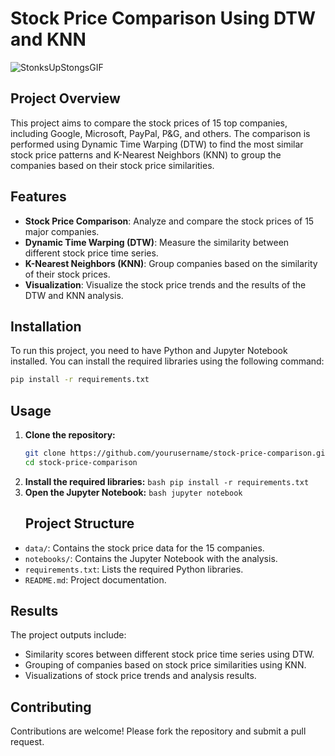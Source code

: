 # Stock Price Comparison Using DTW and KNN
![StonksUpStongsGIF](https://github.com/user-attachments/assets/947f06f6-cd41-4353-9749-f35463509931)

## Project Overview
This project aims to compare the stock prices of 15 top companies, including Google, Microsoft, PayPal, P&G, and others. The comparison is performed using Dynamic Time Warping (DTW) to find the most similar stock price patterns and K-Nearest Neighbors (KNN) to group the companies based on their stock price similarities.

## Features
- **Stock Price Comparison**: Analyze and compare the stock prices of 15 major companies.
- **Dynamic Time Warping (DTW)**: Measure the similarity between different stock price time series.
- **K-Nearest Neighbors (KNN)**: Group companies based on the similarity of their stock prices.
- **Visualization**: Visualize the stock price trends and the results of the DTW and KNN analysis.

## Installation
To run this project, you need to have Python and Jupyter Notebook installed. You can install the required libraries using the following command:

```bash
pip install -r requirements.txt
```
## Usage
1. **Clone the repository:**
     ```bash
    git clone https://github.com/yourusername/stock-price-comparison.git
    cd stock-price-comparison
    ```
2. **Install the required libraries:**
   ```bash pip install -r requirements.txt```
3. **Open the Jupyter Notebook:**
   ```bash jupyter notebook```
   ## Project Structure
- `data/`: Contains the stock price data for the 15 companies.
- `notebooks/`: Contains the Jupyter Notebook with the analysis.
- `requirements.txt`: Lists the required Python libraries.
- `README.md`: Project documentation.

## Results
The project outputs include:
- Similarity scores between different stock price time series using DTW.
- Grouping of companies based on stock price similarities using KNN.
- Visualizations of stock price trends and analysis results.

## Contributing
Contributions are welcome! Please fork the repository and submit a pull request.


